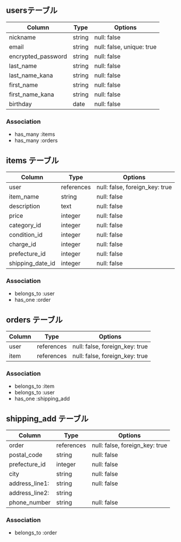 ## usersテーブル

| Column             | Type    | Options     |
| ------------------ | ------  | ----------- |
| nickname           | string  | null: false |
| email              | string  | null: false, unique: true |
| encrypted_password | string  | null: false |
| last_name          | string  | null: false |
| last_name_kana     | string  | null: false |
| first_name         | string  | null: false |
| first_name_kana    | string  | null: false |
| birthday           | date    | null: false |

### Association

- has_many :items
- has_many :orders

## items テーブル

| Column             | Type      | Options     |
| ------------------ | ------    | ----------- |
| user               | references| null: false, foreign_key: true |
| item_name          | string    | null: false |
| description        | text      | null: false |
| price              | integer   | null: false |
| category_id        | integer   | null: false |
| condition_id       | integer   | null: false |
| charge_id          | integer   | null: false |
| prefecture_id      | integer   | null: false |
| shipping_date_id   | integer   | null: false |

### Association

- belongs_to :user
- has_one    :order

## orders テーブル

| Column | Type       | Options    |
| ------ | ---------- | ---------- |
| user                | references | null: false, foreign_key: true |
| item                | references | null: false, foreign_key: true |

### Association

- belongs_to :item
- belongs_to :user
- has_one    :shipping_add

## shipping_add テーブル

| Column             | Type      | Options     |
| ------------------ | ------    | ----------- |
| order              | references| null: false, foreign_key: true |
| postal_code        | string    | null: false |
| prefecture_id      | integer   | null: false |
| city               | string    | null: false |
| address_line1:     | string    | null: false |
| address_line2:     | string    |              
| phone_number       | string    | null: false |

### Association

- belongs_to :order
